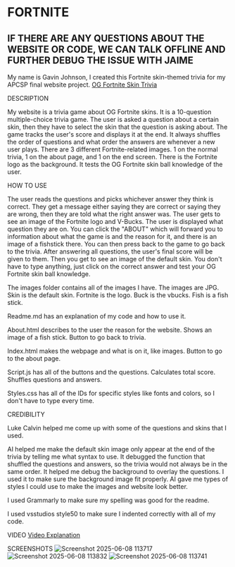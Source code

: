 # FORTNITE
## IF THERE ARE ANY QUESTIONS ABOUT THE WEBSITE OR CODE, WE CAN TALK OFFLINE AND FURTHER DEBUG THE ISSUE WITH JAIME

My name is Gavin Johnson, I created this Fortnite skin-themed trivia for my APCSP final website project.
[OG Fortnite Skin Trivia](https://gavinj876.github.io/fortnite/)

DESCRIPTION

My website is a trivia game about OG Fortnite skins. It is a 10-question multiple-choice trivia game. The user is asked a question about a certain skin, then they have to select the skin that the question is asking about. The game tracks the user's score and displays it at the end. It always shuffles the order of questions and what order the answers are whenever a new user plays. There are 3 different Fortnite-related images. 1 on the normal trivia, 1 on the about page, and 1 on the end screen. There is the Fortnite logo as the background. It tests the OG Fortnite skin ball knowledge of the user.

HOW TO USE

The user reads the questions and picks whichever answer they think is correct. They get a message either saying they are correct or saying they are wrong, then they are told what the right answer was. The user gets to see an image of the Fortnite logo and V-Bucks. The user is displayed what question they are on. You can click the "ABOUT" which will forward you to information about what the game is and the reason for it, and there is an image of a fishstick there. You can then press back to the game to go back to the trivia. After answering all questions, the user's final score will be given to them. Then you get to see an image of the default skin. You don't have to type anything, just click on the correct answer and test your OG Fortnite skin ball knowledge.

The images folder contains all of the images I have. The images are JPG. Skin is the default skin. Fortnite is the logo. Buck is the vbucks. Fish is a fish stick.

Readme.md has an explanation of my code and how to use it.

About.html describes to the user the reason for the website. Shows an image of a fish stick. Button to go back to trivia.

Index.html makes the webpage and what is on it, like images. Button to go to the about page.

Script.js has all of the buttons and the questions. Calculates total score. Shuffles questions and answers.

Styles.css has all of the IDs for specific styles like fonts and colors, so I don't have to type every time.

CREDIBILITY

Luke Calvin helped me come up with some of the questions and skins that I used.

AI helped me make the default skin image only appear at the end of the trivia by telling me what syntax to use. It debugged the function that shuffled the questions and answers, so the trivia would not always be in the same order. It helped me debug the background to overlay the questions. I used it to make sure the background image fit properly. AI gave me types of styles I could use to make the images and website look better.

I used Grammarly to make sure my spelling was good for the readme.

I used vsstudios style50 to make sure I indented correctly with all of my code.

VIDEO
[Video Explanation](https://www.youtube.com/playlist?list=PL83ulfLtHQQwVVsganiX-_dayidMJqEPr)

SCREENSHOTS
![Screenshot 2025-06-08 113717](https://github.com/user-attachments/assets/c624ed47-339b-4dc9-a264-bb10fd25abf5)
![Screenshot 2025-06-08 113832](https://github.com/user-attachments/assets/81710d6f-7e49-4b56-b026-2e74482a2a27)
![Screenshot 2025-06-08 113741](https://github.com/user-attachments/assets/3d4fdec7-e484-4757-bcf1-0149f2443452)
